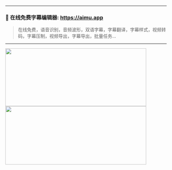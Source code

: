 -------------

### 📝  在线免费字幕编辑器: https://aimu.app

> 在线免费，语音识别，音频波形，双语字幕，字幕翻译，字幕样式，视频转码，字幕压制，视频导出，字幕导出，批量任务...

-------------

<img width="440" height="180" src="https://github-readme-stats.vercel.app/api?username=zhw2590582&show_icons=true" /><img width="440" height="182" src="https://ns.yuy1n.io/card/a5907405f98a24b6/history" />
